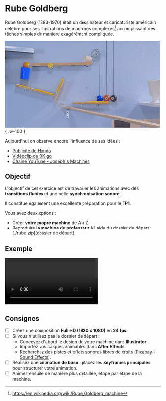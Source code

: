# Rube Goldberg

Rube Goldberg (1883-1970) était un dessinateur et caricaturiste américain célèbre pour ses illustrations de machines complexes[^machine] accomplissant des tâches simples de manière exagérément compliquée.

![](./machine.gif){ .w-100 }

Aujourd'hui on observe encore l'influence de ses idées : 

* [Publicité de Honda](https://www.youtube.com/watch?v=_ve4M4UsJQo)
* [Vidéoclip de OK go](https://www.youtube.com/watch?v=qybUFnY7Y8w)
* [Chaîne YouTube - Joseph's Machines](https://www.youtube.com/c/JosephsMachines)

[^machine]: <https://en.wikipedia.org/wiki/Rube_Goldberg_machine>

## Objectif

L'objectif de cet exercice est de travailler les animations avec des **transitions fluides** et une belle **synchronisation sonore**.

Il constitue également une excellente préparation pour le **TP1**.

Vous avez deux options :

- Créer **votre propre machine** de A à Z.
- Reproduire **la machine du professeur** à l'aide du dossier de départ : [./rube.zip](dossier de départ).

## Exemple

![type:video](rube.mp4)

## Consignes

- [ ] Créez une composition **Full HD (1920 x 1080)** en **24 fps**.
- [ ] Si vous n'utilisez pas le dossier de départ :
  - Concevez d'abord le design de votre machine dans **Illustrator**.
  - Importez vos calques animables dans **After Effects**.
  - Recherchez des pistes et effets sonores libres de droits ([Pixabay - Sound Effects](https://pixabay.com/sound-effects/)).
- [ ] Réalisez une **animation de base** : placez les **keyframes principales** pour structurer votre animation.
- [ ] Animez ensuite de manière plus détaillée, étape par étape de la machine.